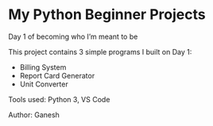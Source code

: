 # My Python Beginner Projects
Day 1 of becoming who I’m meant to be

This project contains 3 simple programs I built on Day 1:
- Billing System
- Report Card Generator
- Unit Converter

Tools used: Python 3, VS Code

Author: Ganesh
